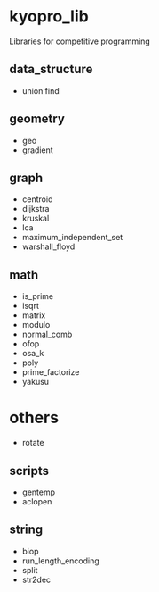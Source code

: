 # kyopro_lib
Libraries for competitive programming

## data_structure
- union find

## geometry
- geo
- gradient

## graph
- centroid
- dijkstra
- kruskal
- lca
- maximum_independent_set
- warshall_floyd

## math
- is_prime
- isqrt
- matrix
- modulo
- normal_comb
- ofop
- osa_k
- poly
- prime_factorize
- yakusu

# others
- rotate

## scripts
- gentemp
- aclopen

## string
- biop
- run_length_encoding
- split
- str2dec